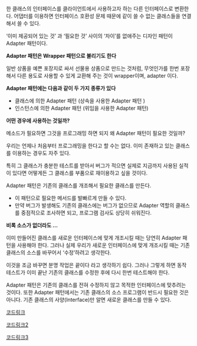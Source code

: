 한 클래스의 인터페이스를 클라이언트에서 사용하고자 하는 다른 인터페이스로 변환한다. 어댑터를 이용하면 인터페이스 호환성 문제 때문에 같이 쓸 수 없는 클래스들을 연결해서 쓸 수 있다.

‘이미 제공되어 있는 것’ 과 ‘필요한 것’ 사이의 ‘차이’를 없애주는 디자인 패턴이 Adapter 패턴이다. 

**Adapter 패턴은 Wrapper 패턴으로 불리기도 한다**

일반 상품을 예쁜 포장지로 싸서 선물용 상품으로 만드는 것처럼, 무엇인가를 한번 포장해서 다른 용도로 사용할 수 있게 교환해 주는 것이 wrapper이며, adapter 이다. 

**Adapter 패턴에는 다음과 같이 두 가지 종류가 있다**

- 클래스에 의한 Adapter 패턴 (상속을 사용한 Adapter 패턴 )
- 인스턴스에 의한 Adapter 패턴 (위임을 사용한 Adapter 패턴)

**어떤 경우에 사용하는 것일까?**

메소드가 필요하면 그것을 프로그래밍 하면 되지 왜 Adapter 패턴이 필요한 것일까? 

우리는 언제나 처음부터 프로그래밍을 한다고 할 수는 없다. 이미 존재하고 있는 클래스를 이용하는 경우도 자주 있다. 

특히 그 클래스가 충분한 테스트를 받아서 버그가 적으면 실제로 지금까지 사용된 실적이 있다면 어떻게든 그 클래스를 부품으로 재이용하고 싶을 것이다. 

Adapter 패턴은 기존의 클래스를 개조해서 필요한 클래스를 만든다. 

- 이 패턴으로 필요한 메서드를 발빠르게 만들 수 있다.
- 만약 버그가 발생해도 기존의 클래스에는 버그가 없으므로 Adapter 역할의 클래스를 중점적으로 조사하면 되고, 프로그램 검사도 상당히 쉬워진다.

**비록 소스가 없더라도 …**

이미 만들어진 클래스를 새로운 인터페이스에 맞게 개조시킬 때는 당연히 Adapter 패턴을 사용해야 한다. 그러나 실제 우리가 새로운 인터페이스에 맞게 개조시킬 때는 기존 클래스의 소스를 바꾸어서 ‘수정’하려고 생각한다. 

이것을 조금 바꾸면 분명 작업은 끝이다 라고 생각하기 쉽다. 그러나 그렇게 하면 동작 테스트가 이미 끝난 기존의 클래스를 수정한 후에 다시 한번 테스트해야 한다.

Adapter 패턴은 기존의 클래스를 전혀 수정하지 않고 목적한 인터페이스에 맞추려는 것이다. 또한 Adapter 패턴에서는 기존 클래스의 소스 프로그램이 반드시 필요한 것은 아니다. 기존 클래스의 사양(Interface)만 알면 새로운 클래스를 만들 수 있다. 

[코드링크](https://docs.google.com/document/d/1tLAlzxHKBUNLHrWcJMT--9bzVC9pZnzlgMdKcdLXz2Y/edit)

[코드링크2](https://docs.google.com/document/d/1-BUzaEmxNC6b3E1yC2zsNK-yBwjt4XkElmunsjyB1BU/edit)

[코드링크3](https://docs.google.com/document/d/1w9iuFgPHpDRHeHmbuY9CDmuM7l3yNWaasqJpC40S4z0/edit)